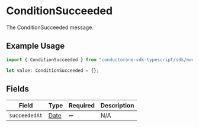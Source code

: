 # ConditionSucceeded

The ConditionSucceeded message.

## Example Usage

```typescript
import { ConditionSucceeded } from "conductorone-sdk-typescript/sdk/models/shared";

let value: ConditionSucceeded = {};
```

## Fields

| Field                                                                                         | Type                                                                                          | Required                                                                                      | Description                                                                                   |
| --------------------------------------------------------------------------------------------- | --------------------------------------------------------------------------------------------- | --------------------------------------------------------------------------------------------- | --------------------------------------------------------------------------------------------- |
| `succeededAt`                                                                                 | [Date](https://developer.mozilla.org/en-US/docs/Web/JavaScript/Reference/Global_Objects/Date) | :heavy_minus_sign:                                                                            | N/A                                                                                           |
